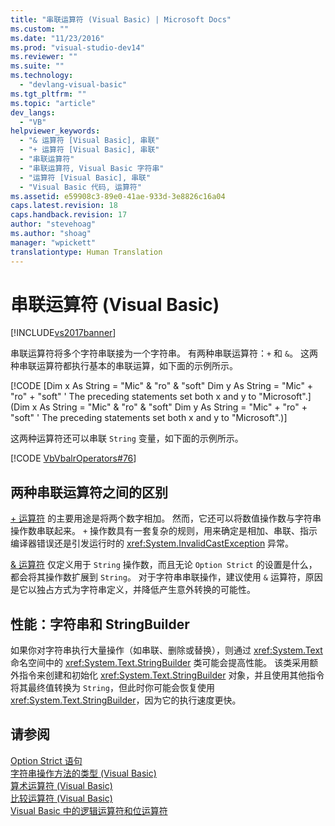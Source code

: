```yaml
---
title: "串联运算符 (Visual Basic) | Microsoft Docs"
ms.custom: ""
ms.date: "11/23/2016"
ms.prod: "visual-studio-dev14"
ms.reviewer: ""
ms.suite: ""
ms.technology: 
  - "devlang-visual-basic"
ms.tgt_pltfrm: ""
ms.topic: "article"
dev_langs: 
  - "VB"
helpviewer_keywords: 
  - "& 运算符 [Visual Basic], 串联"
  - "+ 运算符 [Visual Basic], 串联"
  - "串联运算符"
  - "串联运算符, Visual Basic 字符串"
  - "运算符 [Visual Basic], 串联"
  - "Visual Basic 代码, 运算符"
ms.assetid: e59908c3-89e0-41ae-933d-3e8826c16a04
caps.latest.revision: 18
caps.handback.revision: 17
author: "stevehoag"
ms.author: "shoag"
manager: "wpickett"
translationtype: Human Translation
---
```

# 串联运算符 (Visual Basic)
[!INCLUDE[vs2017banner](../../../../csharp/includes/vs2017banner.md)]

串联运算符将多个字符串联接为一个字符串。  有两种串联运算符：`+` 和 `&`。  这两种串联运算符都执行基本的串联运算，如下面的示例所示。  
  
 [!CODE [Dim x As String = "Mic" & "ro" & "soft" Dim y As String = "Mic" + "ro" + "soft" ' The preceding statements set both x and y to "Microsoft".](Dim x As String = "Mic" & "ro" & "soft" Dim y As String = "Mic" + "ro" + "soft" ' The preceding statements set both x and y to "Microsoft".)]  
  
 这两种运算符还可以串联 `String` 变量，如下面的示例所示。  
  
 [!CODE [VbVbalrOperators#76](../CodeSnippet/VS_Snippets_VBCSharp/VbVbalrOperators#76)]  
  
## 两种串联运算符之间的区别  
 [\+ 运算符](../../../../visual-basic/language-reference/operators/addition-operator.md) 的主要用途是将两个数字相加。  然而，它还可以将数值操作数与字符串操作数串联起来。  `+` 操作数具有一套复杂的规则，用来确定是相加、串联、指示编译器错误还是引发运行时的 <xref:System.InvalidCastException> 异常。  
  
 [& 运算符](../../../../visual-basic/language-reference/operators/concatenation-operator.md) 仅定义用于 `String` 操作数，而且无论 `Option Strict` 的设置是什么，都会将其操作数扩展到 `String`。  对于字符串串联操作，建议使用 `&` 运算符，原因是它以独占方式为字符串定义，并降低产生意外转换的可能性。  
  
## 性能：字符串和 StringBuilder  
 如果你对字符串执行大量操作（如串联、删除或替换），则通过 <xref:System.Text> 命名空间中的 <xref:System.Text.StringBuilder> 类可能会提高性能。  该类采用额外指令来创建和初始化 <xref:System.Text.StringBuilder> 对象，并且使用其他指令将其最终值转换为 `String`，但此时你可能会恢复使用 <xref:System.Text.StringBuilder>，因为它的执行速度更快。  
  
## 请参阅  
 [Option Strict 语句](../../../../visual-basic/language-reference/statements/option-strict-statement.md)   
 [字符串操作方法的类型 \(Visual Basic\)](../../../../visual-basic/programming-guide/language-features/strings/types-of-string-manipulation-methods.md)   
 [算术运算符 \(Visual Basic\)](../../../../visual-basic/programming-guide/language-features/operators-and-expressions/arithmetic-operators.md)   
 [比较运算符 \(Visual Basic\)](../../../../visual-basic/programming-guide/language-features/operators-and-expressions/comparison-operators.md)   
 [Visual Basic 中的逻辑运算符和位运算符](../../../../visual-basic/programming-guide/language-features/operators-and-expressions/logical-and-bitwise-operators.md)
